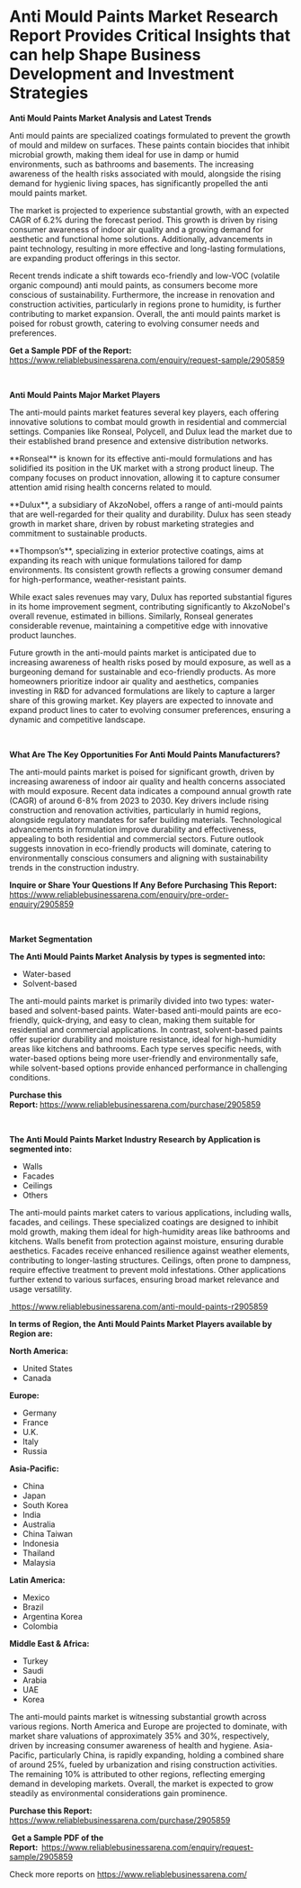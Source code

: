 <p><h1>Anti Mould Paints Market Research Report Provides Critical Insights that can help Shape Business Development and Investment Strategies</h1></p><p><strong>Anti Mould Paints Market Analysis and Latest Trends</strong></p>
<p><p>Anti mould paints are specialized coatings formulated to prevent the growth of mould and mildew on surfaces. These paints contain biocides that inhibit microbial growth, making them ideal for use in damp or humid environments, such as bathrooms and basements. The increasing awareness of the health risks associated with mould, alongside the rising demand for hygienic living spaces, has significantly propelled the anti mould paints market.</p><p>The market is projected to experience substantial growth, with an expected CAGR of 6.2% during the forecast period. This growth is driven by rising consumer awareness of indoor air quality and a growing demand for aesthetic and functional home solutions. Additionally, advancements in paint technology, resulting in more effective and long-lasting formulations, are expanding product offerings in this sector. </p><p>Recent trends indicate a shift towards eco-friendly and low-VOC (volatile organic compound) anti mould paints, as consumers become more conscious of sustainability. Furthermore, the increase in renovation and construction activities, particularly in regions prone to humidity, is further contributing to market expansion. Overall, the anti mould paints market is poised for robust growth, catering to evolving consumer needs and preferences.</p></p>
<p><strong>Get a Sample PDF of the Report:&nbsp;</strong> <a href="https://www.reliablebusinessarena.com/enquiry/request-sample/2905859?utm_campaign=2461&utm_medium=2&utm_source=Github&utm_content=ia&utm_term=12032025&utm_id=anti-mould-paints">https://www.reliablebusinessarena.com/enquiry/request-sample/2905859</a></p>
<p>&nbsp;</p>
<p><strong>Anti Mould Paints Major Market Players</strong></p>
<p><p>The anti-mould paints market features several key players, each offering innovative solutions to combat mould growth in residential and commercial settings. Companies like Ronseal, Polycell, and Dulux lead the market due to their established brand presence and extensive distribution networks.</p><p>**Ronseal** is known for its effective anti-mould formulations and has solidified its position in the UK market with a strong product lineup. The company focuses on product innovation, allowing it to capture consumer attention amid rising health concerns related to mould. </p><p>**Dulux**, a subsidiary of AkzoNobel, offers a range of anti-mould paints that are well-regarded for their quality and durability. Dulux has seen steady growth in market share, driven by robust marketing strategies and commitment to sustainable products.</p><p>**Thompson’s**, specializing in exterior protective coatings, aims at expanding its reach with unique formulations tailored for damp environments. Its consistent growth reflects a growing consumer demand for high-performance, weather-resistant paints.</p><p>While exact sales revenues may vary, Dulux has reported substantial figures in its home improvement segment, contributing significantly to AkzoNobel's overall revenue, estimated in billions. Similarly, Ronseal generates considerable revenue, maintaining a competitive edge with innovative product launches.</p><p>Future growth in the anti-mould paints market is anticipated due to increasing awareness of health risks posed by mould exposure, as well as a burgeoning demand for sustainable and eco-friendly products. As more homeowners prioritize indoor air quality and aesthetics, companies investing in R&D for advanced formulations are likely to capture a larger share of this growing market. Key players are expected to innovate and expand product lines to cater to evolving consumer preferences, ensuring a dynamic and competitive landscape.</p></p>
<p>&nbsp;</p>
<p><strong>What Are The Key Opportunities For Anti Mould Paints Manufacturers?</strong></p>
<p><p>The anti-mould paints market is poised for significant growth, driven by increasing awareness of indoor air quality and health concerns associated with mould exposure. Recent data indicates a compound annual growth rate (CAGR) of around 6-8% from 2023 to 2030. Key drivers include rising construction and renovation activities, particularly in humid regions, alongside regulatory mandates for safer building materials. Technological advancements in formulation improve durability and effectiveness, appealing to both residential and commercial sectors. Future outlook suggests innovation in eco-friendly products will dominate, catering to environmentally conscious consumers and aligning with sustainability trends in the construction industry.</p></p>
<p><strong>Inquire or Share Your Questions If Any Before Purchasing This Report:</strong> <a href="https://www.reliablebusinessarena.com/enquiry/pre-order-enquiry/2905859?utm_campaign=2461&utm_medium=2&utm_source=Github&utm_content=ia&utm_term=12032025&utm_id=anti-mould-paints">https://www.reliablebusinessarena.com/enquiry/pre-order-enquiry/2905859</a></p>
<p>&nbsp;</p>
<p><strong>Market Segmentation</strong></p>
<p><strong>The Anti Mould Paints Market Analysis by types is segmented into:</strong></p>
<p><ul><li>Water-based</li><li>Solvent-based</li></ul></p>
<p><p>The anti-mould paints market is primarily divided into two types: water-based and solvent-based paints. Water-based anti-mould paints are eco-friendly, quick-drying, and easy to clean, making them suitable for residential and commercial applications. In contrast, solvent-based paints offer superior durability and moisture resistance, ideal for high-humidity areas like kitchens and bathrooms. Each type serves specific needs, with water-based options being more user-friendly and environmentally safe, while solvent-based options provide enhanced performance in challenging conditions.</p></p>
<p><strong>Purchase this Report:&nbsp;</strong><a href="https://www.reliablebusinessarena.com/purchase/2905859?utm_campaign=2461&utm_medium=2&utm_source=Github&utm_content=ia&utm_term=12032025&utm_id=anti-mould-paints">https://www.reliablebusinessarena.com/purchase/2905859</a></p>
<p>&nbsp;</p>
<p><strong>The Anti Mould Paints Market Industry Research by Application is segmented into:</strong></p>
<p><ul><li>Walls</li><li>Facades</li><li>Ceilings</li><li>Others</li></ul></p>
<p><p>The anti-mould paints market caters to various applications, including walls, facades, and ceilings. These specialized coatings are designed to inhibit mold growth, making them ideal for high-humidity areas like bathrooms and kitchens. Walls benefit from protection against moisture, ensuring durable aesthetics. Facades receive enhanced resilience against weather elements, contributing to longer-lasting structures. Ceilings, often prone to dampness, require effective treatment to prevent mold infestations. Other applications further extend to various surfaces, ensuring broad market relevance and usage versatility.</p></p>
<p><a href="https://www.reliablebusinessarena.com/anti-mould-paints-r2905859?utm_campaign=2461&utm_medium=2&utm_source=Github&utm_content=ia&utm_term=12032025&utm_id=anti-mould-paints">&nbsp;https://www.reliablebusinessarena.com/anti-mould-paints-r2905859</a></p>
<p><strong>In terms of Region, the Anti Mould Paints Market Players available by Region are:</strong></p>
<p>
    <p> <strong> North America: </strong>
        <ul>
            <li>United States</li>
            <li>Canada</li>
        </ul>
        </p> 
    <p> <strong> Europe: </strong>
        <ul>
            <li>Germany</li>
            <li>France</li>
            <li>U.K.</li>
            <li>Italy</li>
            <li>Russia</li>
        </ul>
        </p> 
    <p> <strong> Asia-Pacific: </strong>
        <ul>
            <li>China</li>
            <li>Japan</li>
            <li>South Korea</li>
            <li>India</li>
            <li>Australia</li>
            <li>China Taiwan</li>
            <li>Indonesia</li>
            <li>Thailand</li>
            <li>Malaysia</li>
        </ul>
        </p> 
    <p> <strong> Latin America: </strong>
        <ul>
            <li>Mexico</li>
            <li>Brazil</li>
            <li>Argentina Korea</li>
            <li>Colombia</li>
        </ul>
        </p> 
    <p> <strong> Middle East & Africa: </strong>
        <ul>
            <li>Turkey</li>
            <li>Saudi</li>
            <li>Arabia</li>
            <li>UAE</li>
            <li>Korea</li>
        </ul>
    </p>
    </p>
<p><p>The anti-mould paints market is witnessing substantial growth across various regions. North America and Europe are projected to dominate, with market share valuations of approximately 35% and 30%, respectively, driven by increasing consumer awareness of health and hygiene. Asia-Pacific, particularly China, is rapidly expanding, holding a combined share of around 25%, fueled by urbanization and rising construction activities. The remaining 10% is attributed to other regions, reflecting emerging demand in developing markets. Overall, the market is expected to grow steadily as environmental considerations gain prominence.</p></p>
<p><strong>Purchase this Report: </strong><a href="https://www.reliablebusinessarena.com/purchase/2905859?utm_campaign=2461&utm_medium=2&utm_source=Github&utm_content=ia&utm_term=12032025&utm_id=anti-mould-paints">https://www.reliablebusinessarena.com/purchase/2905859</a></p>
<p>&nbsp;<strong>Get a Sample PDF of the Report:&nbsp;&nbsp;</strong><a href="https://www.reliablebusinessarena.com/enquiry/request-sample/2905859?utm_campaign=2461&utm_medium=2&utm_source=Github&utm_content=ia&utm_term=12032025&utm_id=anti-mould-paints">https://www.reliablebusinessarena.com/enquiry/request-sample/2905859</a></p>
<p><strong></strong></p>
<p>Check more reports on <a href="https://www.reliablebusinessarena.com/?utm_campaign=2461&utm_medium=2&utm_source=Github&utm_content=ia&utm_term=12032025&utm_id=anti-mould-paints">https://www.reliablebusinessarena.com/</a></p>